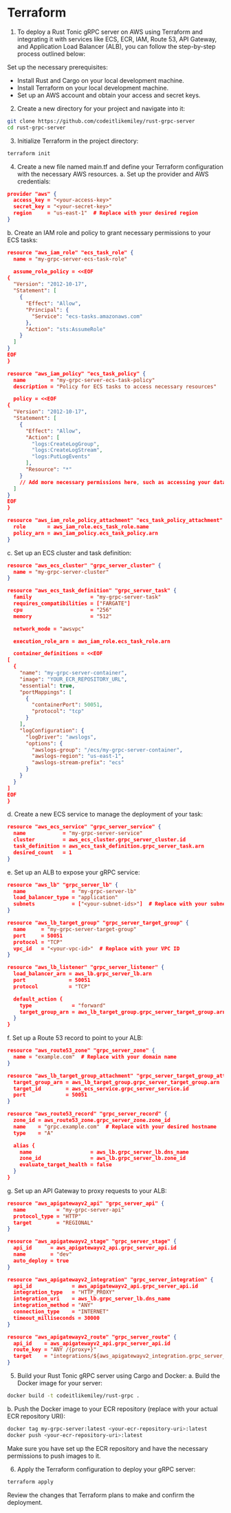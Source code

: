 # Terraform

1. To deploy a Rust Tonic gRPC server on AWS using Terraform and integrating it with services like ECS, ECR, IAM, Route 53, API Gateway, and Application Load Balancer (ALB), you can follow the step-by-step process outlined below:

Set up the necessary prerequisites:
- Install Rust and Cargo on your local development machine.
- Install Terraform on your local development machine.
- Set up an AWS account and obtain your access and secret keys.

2. Create a new directory for your project and navigate into it:

```sh
git clone https://github.com/codeitlikemiley/rust-grpc-server
cd rust-grpc-server
```

3. Initialize Terraform in the project directory:

```sh
terraform init
```

4. Create a new file named main.tf and define your Terraform configuration with the necessary AWS resources.
   a. Set up the provider and AWS credentials:

```json
provider "aws" {
  access_key = "<your-access-key>"
  secret_key = "<your-secret-key>"
  region     = "us-east-1"  # Replace with your desired region
}
```

b. Create an IAM role and policy to grant necessary permissions to your ECS tasks:

```json
resource "aws_iam_role" "ecs_task_role" {
  name = "my-grpc-server-ecs-task-role"

  assume_role_policy = <<EOF
{
  "Version": "2012-10-17",
  "Statement": [
    {
      "Effect": "Allow",
      "Principal": {
        "Service": "ecs-tasks.amazonaws.com"
      },
      "Action": "sts:AssumeRole"
    }
  ]
}
EOF
}

resource "aws_iam_policy" "ecs_task_policy" {
  name        = "my-grpc-server-ecs-task-policy"
  description = "Policy for ECS tasks to access necessary resources"

  policy = <<EOF
{
  "Version": "2012-10-17",
  "Statement": [
    {
      "Effect": "Allow",
      "Action": [
        "logs:CreateLogGroup",
        "logs:CreateLogStream",
        "logs:PutLogEvents"
      ],
      "Resource": "*"
    }
    // Add more necessary permissions here, such as accessing your database or other services
  ]
}
EOF
}

resource "aws_iam_role_policy_attachment" "ecs_task_policy_attachment" {
  role       = aws_iam_role.ecs_task_role.name
  policy_arn = aws_iam_policy.ecs_task_policy.arn
}
```

c. Set up an ECS cluster and task definition:

```json
resource "aws_ecs_cluster" "grpc_server_cluster" {
  name = "my-grpc-server-cluster"
}

resource "aws_ecs_task_definition" "grpc_server_task" {
  family                   = "my-grpc-server-task"
  requires_compatibilities = ["FARGATE"]
  cpu                      = "256"
  memory                   = "512"

  network_mode = "awsvpc"

  execution_role_arn = aws_iam_role.ecs_task_role.arn

  container_definitions = <<EOF
[
  {
    "name": "my-grpc-server-container",
    "image": "YOUR_ECR_REPOSITORY_URL",
    "essential": true,
    "portMappings": [
      {
        "containerPort": 50051,
        "protocol": "tcp"
      }
    ],
    "logConfiguration": {
      "logDriver": "awslogs",
      "options": {
        "awslogs-group": "/ecs/my-grpc-server-container",
        "awslogs-region": "us-east-1",
        "awslogs-stream-prefix": "ecs"
      }
    }
  }
]
EOF
}
```

d. Create a new ECS service to manage the deployment of your task:

```json
resource "aws_ecs_service" "grpc_server_service" {
  name            = "my-grpc-server-service"
  cluster         = aws_ecs_cluster.grpc_server_cluster.id
  task_definition = aws_ecs_task_definition.grpc_server_task.arn
  desired_count   = 1
}
```

e. Set up an ALB to expose your gRPC service:

```json
resource "aws_lb" "grpc_server_lb" {
  name               = "my-grpc-server-lb"
  load_balancer_type = "application"
  subnets            = ["<your-subnet-ids>"]  # Replace with your subnet IDs
}

resource "aws_lb_target_group" "grpc_server_target_group" {
  name     = "my-grpc-server-target-group"
  port     = 50051
  protocol = "TCP"
  vpc_id   = "<your-vpc-id>"  # Replace with your VPC ID
}

resource "aws_lb_listener" "grpc_server_listener" {
  load_balancer_arn = aws_lb.grpc_server_lb.arn
  port              = 50051
  protocol          = "TCP"

  default_action {
    type             = "forward"
    target_group_arn = aws_lb_target_group.grpc_server_target_group.arn
  }
}
```

f. Set up a Route 53 record to point to your ALB:

```json
resource "aws_route53_zone" "grpc_server_zone" {
  name = "example.com"  # Replace with your domain name
}

resource "aws_lb_target_group_attachment" "grpc_server_target_group_attachment" {
  target_group_arn = aws_lb_target_group.grpc_server_target_group.arn
  target_id        = aws_ecs_service.grpc_server_service.id
  port             = 50051
}

resource "aws_route53_record" "grpc_server_record" {
  zone_id = aws_route53_zone.grpc_server_zone.zone_id
  name    = "grpc.example.com"  # Replace with your desired hostname
  type    = "A"

  alias {
    name                   = aws_lb.grpc_server_lb.dns_name
    zone_id                = aws_lb.grpc_server_lb.zone_id
    evaluate_target_health = false
  }
}
```

g. Set up an API Gateway to proxy requests to your ALB:

```json
resource "aws_apigatewayv2_api" "grpc_server_api" {
  name          = "my-grpc-server-api"
  protocol_type = "HTTP"
  target        = "REGIONAL"
}

resource "aws_apigatewayv2_stage" "grpc_server_stage" {
  api_id      = aws_apigatewayv2_api.grpc_server_api.id
  name        = "dev"
  auto_deploy = true
}

resource "aws_apigatewayv2_integration" "grpc_server_integration" {
  api_id             = aws_apigatewayv2_api.grpc_server_api.id
  integration_type   = "HTTP_PROXY"
  integration_uri    = aws_lb.grpc_server_lb.dns_name
  integration_method = "ANY"
  connection_type    = "INTERNET"
  timeout_milliseconds = 30000
}

resource "aws_apigatewayv2_route" "grpc_server_route" {
  api_id    = aws_apigatewayv2_api.grpc_server_api.id
  route_key = "ANY /{proxy+}"
  target    = "integrations/${aws_apigatewayv2_integration.grpc_server_integration.id}"
}
```

5. Build your Rust Tonic gRPC server using Cargo and Docker:
   a. Build the Docker image for your server:

```sh
docker build -t codeitlikemiley/rust-grpc .
```

b. Push the Docker image to your ECR repository (replace <your-ecr-repository-uri> with your actual ECR repository URI):

```sh
docker tag my-grpc-server:latest <your-ecr-repository-uri>:latest
docker push <your-ecr-repository-uri>:latest
```

Make sure you have set up the ECR repository and have the necessary permissions to push images to it.

6. Apply the Terraform configuration to deploy your gRPC server:

```sh
terraform apply
```

Review the changes that Terraform plans to make and confirm the deployment.
